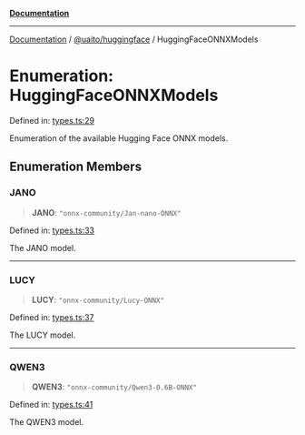 [**Documentation**](../../../README.md)

***

[Documentation](../../../README.md) / [@uaito/huggingface](../README.md) / HuggingFaceONNXModels

# Enumeration: HuggingFaceONNXModels

Defined in: [types.ts:29](https://github.com/elribonazo/uaito/blob/329283f19d75a4623970a839744308f19ace5c16/packages/huggingFace/src/types.ts#L29)

Enumeration of the available Hugging Face ONNX models.

## Enumeration Members

### JANO

> **JANO**: `"onnx-community/Jan-nano-ONNX"`

Defined in: [types.ts:33](https://github.com/elribonazo/uaito/blob/329283f19d75a4623970a839744308f19ace5c16/packages/huggingFace/src/types.ts#L33)

The JANO model.

***

### LUCY

> **LUCY**: `"onnx-community/Lucy-ONNX"`

Defined in: [types.ts:37](https://github.com/elribonazo/uaito/blob/329283f19d75a4623970a839744308f19ace5c16/packages/huggingFace/src/types.ts#L37)

The LUCY model.

***

### QWEN3

> **QWEN3**: `"onnx-community/Qwen3-0.6B-ONNX"`

Defined in: [types.ts:41](https://github.com/elribonazo/uaito/blob/329283f19d75a4623970a839744308f19ace5c16/packages/huggingFace/src/types.ts#L41)

The QWEN3 model.
